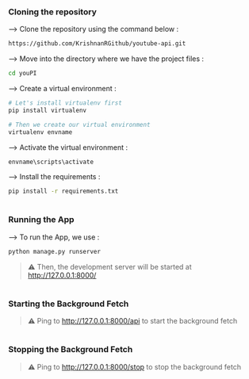 ### Cloning the repository

--> Clone the repository using the command below :
```bash
https://github.com/KrishnanRGithub/youtube-api.git

```

--> Move into the directory where we have the project files : 
```bash
cd youPI

```

--> Create a virtual environment :
```bash
# Let's install virtualenv first
pip install virtualenv

# Then we create our virtual environment
virtualenv envname

```

--> Activate the virtual environment :
```bash
envname\scripts\activate

```

--> Install the requirements :
```bash
pip install -r requirements.txt

```

#

### Running the App

--> To run the App, we use :
```bash
python manage.py runserver

```

> ⚠ Then, the development server will be started at http://127.0.0.1:8000/

#


### Starting the Background Fetch

> ⚠ Ping to http://127.0.0.1:8000/api to start the background fetch

#


### Stopping the Background Fetch

> ⚠ Ping to http://127.0.0.1:8000/stop to stop the background fetch

#
